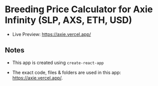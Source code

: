 # Breeding Price Calculator for Axie Infinity (SLP, AXS, ETH, USD)

- Live Preview: https://axie.vercel.app/

## Notes

- This app is created using `create-react-app`

- The exact code, files & folders are used in this app: https://axie.vercel.app/.